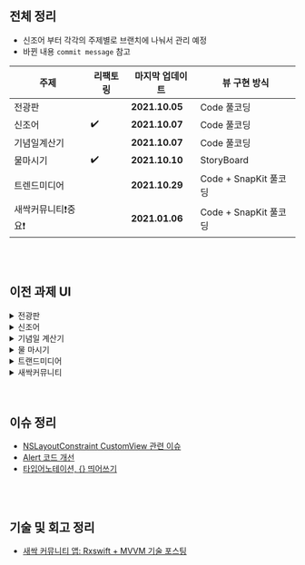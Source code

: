 </br>
</br>

## 전체 정리
- 신조어 부터 각각의 주제별로 브랜치에 나눠서 관리 예정
- 바뀐 내용 `commit message` 참고

| 주제                   | 리팩토링           | 마지막 업데이트                     |  뷰 구현 방식    |  
| --------------------- | ---------------- | ---------------------------     | ------------- |  
| 전광판                  |                  |  **2021.10.05**                 |   Code 풀코딩|  
| 신조어                  |  ✔️               |  **2021.10.07**                 |   Code 풀코딩|     
| 기념일계산기              |                 |  **2021.10.07**                 |   Code 풀코딩|  
| 물마시기                |     ✔️            |  **2021.10.10**                  |   StoryBoard |  
| 트렌드미디어             |                 |  **2021.10.29**                  |   Code + SnapKit 풀코딩 |  
| 새싹커뮤니티❗️중요❗️            |                 |  **2021.01.06**                  |   Code + SnapKit 풀코딩 |  

</br>
</br>

## 이전 과제 UI

<details><summary>전광판</summary>
   
![ 전광판 mp4](https://user-images.githubusercontent.com/42762236/136308780-01a8ac9e-63a2-41d9-ae60-8d1e247ae86a.gif)

</br>
</br>
</br>
</br>
</details>

<details><summary>신조어</summary>
   
![신조어 mp4](https://user-images.githubusercontent.com/42762236/136308787-7e6ab252-56e1-4504-9ec2-09ee2ebfba3e.gif)

</br>
</br>
</br>
</br>
</details>

<details><summary>기념일 계산기</summary>

![Simulator Screen Recording - iPhone 11 - 2021-10-07 at 20 14 37](https://user-images.githubusercontent.com/42762236/136373797-534db939-0c62-4608-a154-64df7299cade.gif)
</br>
</br>
</br>
</br>
</details>

<details><summary>물 마시기</summary>

   
https://user-images.githubusercontent.com/42762236/136702716-5224904e-430a-4e8e-960c-63e21bd96021.mp4
   
</br>
</br>
</br>
</br>
</details>


<details><summary>트랜드미디어</summary>

## 트랜드 미디어 

UI 자료 없음
</br>
</br>

</details>

<details><summary>새싹커뮤니티</summary>

## 새싹커뮤니티

https://user-images.githubusercontent.com/42762236/148384188-5edae9b9-d640-4f27-b9ef-a3f4eec26e54.mp4

</br>
</br>
</details>
</br>
</br>

## 이슈 정리 
- [NSLayoutConstraint CustomView 관련 이슈](https://github.com/Youngminah/SeSSAC/issues/1)
- [Alert 코드 개선](https://github.com/Youngminah/SeSSAC/issues/3)
- [타입어노테이션, {} 띄어쓰기](https://github.com/Youngminah/SeSSAC/issues/4)
</br>
</br>

## 기술 및 회고 정리
- [새싹 커뮤니티 앱: Rxswift + MVVM 기술 포스팅](https://cau-meng2.tistory.com/131)

</br>
</br>
